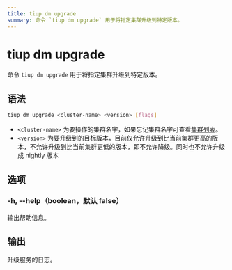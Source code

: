 ```yaml
---
title: tiup dm upgrade
summary: 命令 `tiup dm upgrade` 用于将指定集群升级到特定版本。
---
```


# tiup dm upgrade

命令 `tiup dm upgrade` 用于将指定集群升级到特定版本。

## 语法

```sh
tiup dm upgrade <cluster-name> <version> [flags]
```

- `<cluster-name>` 为要操作的集群名字，如果忘记集群名字可查看[集群列表](/tiup/tiup-component-dm-list.md)。
- `<version>` 为要升级到的目标版本，目前仅允许升级到比当前集群更高的版本，不允许升级到比当前集群更低的版本，即不允许降级。同时也不允许升级成 nightly 版本

## 选项

### -h, --help（boolean，默认 false）

输出帮助信息。

## 输出

升级服务的日志。
